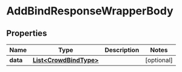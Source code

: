 

# AddBindResponseWrapperBody


## Properties

Name | Type | Description | Notes
------------ | ------------- | ------------- | -------------
**data** | [**List&lt;CrowdBindType&gt;**](CrowdBindType.md) |  |  [optional]



